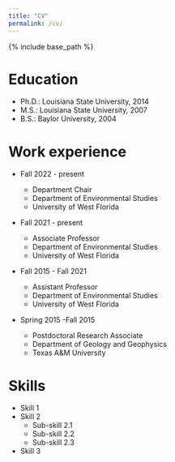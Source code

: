 ```yaml
---
title: "CV"
permalink: /cv/
---
```


{% include base_path %}

Education
======
* Ph.D.: Louisiana State University, 2014
* M.S.: Louisiana State University, 2007
* B.S.: Baylor University, 2004


Work experience
======
- Fall 2022 - present
  - Department Chair
  - Department of Environmental Studies
  - University of West Florida

- Fall 2021 - present
  - Associate Professor
  - Department of Environmental Studies
  - University of West Florida

- Fall 2015 - Fall 2021
  - Assistant Professor
  - Department of Environmental Studies
  - University of West Florida

- Spring 2015 -Fall 2015
  - Postdoctoral Research Associate
  - Department of Geology and Geophysics
  - Texas A&M University
  
  
Skills
======
* Skill 1
* Skill 2
  * Sub-skill 2.1
  * Sub-skill 2.2
  * Sub-skill 2.3
* Skill 3


